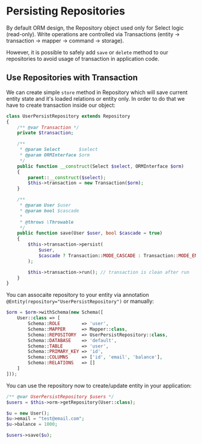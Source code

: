# Persisting Repositories
By default ORM design, the Repository object used only for Select logic (read-only). Write operations are controlled via Transactions 
(entity -> transaction -> mapper -> command -> storage). 

However, it is possible to safely add `save` or `delete` method to our repositories to avoid usage of transaction in application code. 

## Use Repositories with Transaction
We can create simple `store` method in Repository which will save current entity state and it's loaded relations or entity only.
In order to do that we have to create transaction inside our object:

```php
class UserPersistRepository extends Repository
{
    /** @var Transaction */
    private $transaction;

    /**
     * @param Select       $select
     * @param ORMInterface $orm
     */
    public function __construct(Select $select, ORMInterface $orm)
    {
        parent::__construct($select);
        $this->transaction = new Transaction($orm);
    }

    /**
     * @param User $user
     * @param bool $cascade
     *
     * @throws \Throwable
     */
    public function save(User $user, bool $cascade = true)
    {
        $this->transaction->persist(
            $user,
            $cascade ? Transaction::MODE_CASCADE : Transaction::MODE_ENTITY_ONLY
        );

        $this->transaction->run(); // transaction is clean after run
    }
}
```

You can assocaite repository to your entity via annotation `@Entity(repository="UserPersistRepository")` or manually:

```php
$orm = $orm->withSchema(new Schema([
    User::class => [
        Schema::ROLE        => 'user',
        Schema::MAPPER      => Mapper::class,
        Schema::REPOSITORY  => UserPersistRepository::class,
        Schema::DATABASE    => 'default',
        Schema::TABLE       => 'user',
        Schema::PRIMARY_KEY => 'id',
        Schema::COLUMNS     => ['id', 'email', 'balance'],
        Schema::RELATIONS   => []
    ]
]));
```

You can use the repository now to create/update entity in your application:

```php
/** @var UserPersistRepository $users */
$users = $this->orm->getRepository(User::class);

$u = new User();
$u->email = "test@email.com";
$u->balance = 1000;

$users->save($u);
```
